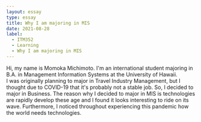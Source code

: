 ```yaml
---
layout: essay
type: essay
title: Why I am majoring in MIS
date: 2021-08-28
label: 
  - ITM352
  - Learning
  - Why I am majoring in MIS
---
```


Hi, my name is Momoka Michimoto.  I'm an international student majoring in B.A. in Management Information Systems at the University of Hawaii.  
I was originally planning to major in Travel Industry Management, but I thought due to COVID-19 that it's probably not a stable job.  So, I decided to major in Business.  The reason why I decided to major in MIS is technologies are rapidly develop these age and I found it looks interesting to ride on its wave.  Furthermore, I noticed throughout experiencing this pandemic how the world needs technologies.
